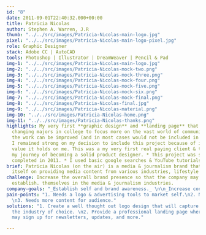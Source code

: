 ```yaml
---
id: "8"
date: 2011-09-01T22:40:32.000+00:00
title: Patricia Nicolas
author: Stephen A. Warren, J.R
thumb: "../../src/images/Patricia-Nicolas-main-logo.jpg"
pixel: "../../src/images/Patricia-Nicolas-main-logo-pixel.jpg"
role: Graphic Designer
stack: Adobe CC | AutoCAD
tools: Photoshop | Illustrator | DreamWeaver | Pencil & Pad
img-1: "../../src/images/Patricia-Nicolas-main-logo.jpg"
img-2: "../../src/images/Patricia-Nicolas-mock-two.png"
img-3: "../../src/images/Patricia-Nicolas-mock-three.png"
img-4: "../../src/images/Patricia-Nicolas-mock-four.png"
img-5: "../../src/images/Patricia-Nicolas-mock-five.png"
img-6: "../../src/images/Patricia-Nicolas-mock-six.png"
img-7: "../../src/images/Patricia-Nicolas-mock-final.png"
img-8: "../../src/images/Patricia-Nicolas-final.jpg"
img-9: "../../src/images/Patricia-Nicolas-material.png"
img-10: "../../src/images/Patricia-Nicolas-home.png"
img-11: "../../src/images/Patricia-Nicolas-thanks.png"
highlights: My very first **graphic design** and **landing page** that I created after
  changing majors in college to focus more on the vast world of communication. Though
  the work can be improved (and in most cases would not be included in a portfolio)
  I remained strong on my decision to include this project because of its sentimental
  value it holds on me. This was a my very first real paying client & the start of
  my journey of becoming a solid product designer. * This project was started and
  completed in 2011. * I used basic google searches & YouTube tutorials. (=
brief: Patricia Nicolas (on the air) is a media & journalism brand that dedicates
  itself on providing media content from various industries, lifestyle tips, and wellness.
challenge: Increase the overall brand presence so that the company may professionally
  establish. themselves in the media & journalism industries.
company-goals: "_Establish self and brand awareness._ \n\n_Increase content._"
pain-points: "1. Needs a logo & advertising tools to market self.\n2. Needs a website.
  \n3. Needs more content for audience."
solutions: "1. Create a well thought out logo design that will capture and represent
  the industry of choice. \n2. Provide a professional landing page where visitors
  may sign up for newsletters, updates, and more."

---
```

